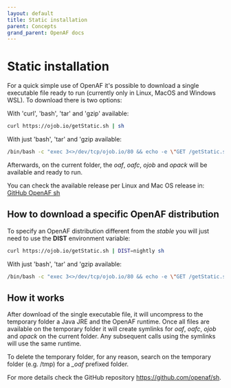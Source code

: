```yaml
---
layout: default
title: Static installation
parent: Concepts
grand_parent: OpenAF docs
---
```


# Static installation

For a quick simple use of OpenAF it's possible to download a single executable file ready to run (currently only in Linux, MacOS and Windows WSL). To download there is two options:

With 'curl', 'bash', 'tar' and 'gzip' available:

```bash
curl https://ojob.io/getStatic.sh | sh
```

With just 'bash', 'tar' and 'gzip available:

```bash
/bin/bash -c "exec 3<>/dev/tcp/ojob.io/80 && echo -e \"GET /getStatic.sh HTTP/1.1\nHost: ojob.io\nUser-Agent: curl\nConnection: close\n\n\" >&3 && cat <&3" | sed '1,/connection: close/d' | tail -n +2 > getStatic.sh && sh getStatic.sh && rm getStatic.sh
```

Afterwards, on the current folder, the *oaf*, *oafc*, *ojob* and *opack* will be available and ready to run.

You can check the available release per Linux and Mac OS release in: [GitHub OpenAF sh](https://github.com/OpenAF/sh/blob/main/README.md)

## How to download a specific OpenAF distribution

To specify an OpenAF distribution different from the *stable* you will just need to use the **DIST** environment variable:

```bash
curl https://ojob.io/getStatic.sh | DIST=nightly sh
```

With just 'bash', 'tar' and 'gzip available:

```bash
/bin/bash -c "exec 3<>/dev/tcp/ojob.io/80 && echo -e \"GET /getStatic.sh HTTP/1.1\nHost: ojob.io\nUser-Agent: curl\nConnection: close\n\n\" >&3 && cat <&3" | sed '1,/connection: close/d' | tail -n +2 > getStatic.sh && DIST=nightly sh getStatic.sh && rm getStatic.sh
```

## How it works

After download of the single executable file, it will uncompress to the temporary folder a Java JRE and the OpenAF runtime. Once all files are available on the temporary folder it will create symlinks for *oaf*, *oafc*, *ojob* and *opack* on the current folder. Any subsequent calls using the symlinks will use the same runtime.

To delete the temporary folder, for any reason, search on the temporary folder (e.g. /tmp) for a *_oaf* prefixed folder.

For more details check the GitHub repository https://github.com/openaf/sh.